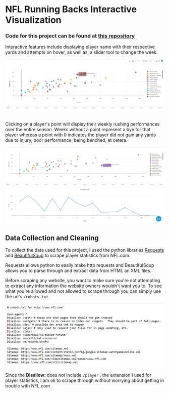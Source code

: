 # NFL Running Backs Interactive Visualization

### Code for this project can be found at [this repository](https://github.com/a-camarillo/NFL-running-backs-2019)

Interactive features include displaying player name with their respective yards and attempts on hover, as well as, a slider tool to change the week.


![Players](https://raw.githubusercontent.com/a-camarillo/NFL-running-backs-2019/master/images/players.gif)
&nbsp;
&nbsp;


Clicking on a player's point will display their weekly rushing performances over the entire season. Weeks without a point represent a bye for that player whereas a point with 0 indicates the player did not gain any yards due to injury, poor performance, being benched, et cetera. 

![Clicks](https://raw.githubusercontent.com/a-camarillo/a-camarillo.github.io/master/projects/nfl-viz/images/click.gif)

## Data Collection and Cleaning

To collect the data used for this project, I used the python libraries [Requests](https://requests.readthedocs.io/en/master/) and [BeautifulSoup](https://www.crummy.com/software/BeautifulSoup/bs4/doc/) to scrape player statistics from NFL.com.

Requests allows python to easily make http requests and BeautifulSoup allows you to parse through and extract data from HTML an XML files.

Before scraping any website, you want to make sure you're not attempting to extract any information the website owners wouldn't want you to. To see what you're allowed and not allowed to scrape through you can simply use the url's `/robots.txt`.

<img src="https://raw.githubusercontent.com/a-camarillo/a-camarillo.github.io/master/projects/nfl-viz/images/nfl_robots.png" height=200>

Since the **Disallow:** does not include `/player` , the extension I used for player statistics, I am ok to scrape through without worrying about getting in trouble with NFL.com

